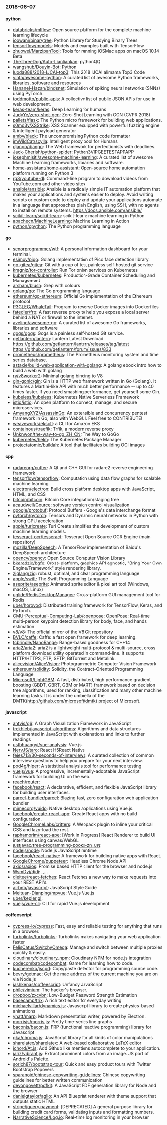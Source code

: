 ### 2018-06-07

#### python
* [databricks/mlflow](https://github.com/databricks/mlflow): Open source platform for the complete machine learning lifecycle
* [joowani/binarytree](https://github.com/joowani/binarytree): Python Library for Studying Binary Trees
* [tensorflow/models](https://github.com/tensorflow/models): Models and examples built with TensorFlow
* [zhuowei/MarzipanTool](https://github.com/zhuowei/MarzipanTool): Tools for running iOSMac apps on macOS 10.14 Beta
* [TheThreeDog/Auto-Lianliankan](https://github.com/TheThreeDog/Auto-Lianliankan): pythonQQ
* [wangshub/Douyin-Bot](https://github.com/wangshub/Douyin-Bot): Python 
* [luoda888/2018-IJCAI-top3](https://github.com/luoda888/2018-IJCAI-top3): This 2018 IJCAI alimama Top3 Code
* [vinta/awesome-python](https://github.com/vinta/awesome-python): A curated list of awesome Python frameworks, libraries, software and resources
* [Hananel-Hazan/bindsnet](https://github.com/Hananel-Hazan/bindsnet): Simulation of spiking neural networks (SNNs) using PyTorch.
* [toddmotto/public-apis](https://github.com/toddmotto/public-apis): A collective list of public JSON APIs for use in web development.
* [keras-team/keras](https://github.com/keras-team/keras): Deep Learning for humans
* [JudyYe/zero-shot-gcn](https://github.com/JudyYe/zero-shot-gcn): Zero-Shot Learning with GCN (CVPR 2018)
* [pallets/flask](https://github.com/pallets/flask): The Python micro framework for building web applications.
* [s0md3v/XSStrike](https://github.com/s0md3v/XSStrike): XSS Scanner equipped with powerful fuzzing engine & intelligent payload generator
* [ambv/black](https://github.com/ambv/black): The uncompromising Python code formatter
* [imWildCat/scylla](https://github.com/imWildCat/scylla): Intelligent proxy pool for Humans
* [django/django](https://github.com/django/django): The Web framework for perfectionists with deadlines.
* [Jack-Cherish/python-spider](https://github.com/Jack-Cherish/python-spider): Python3VIPGEETESTAPPAPP
* [josephmisiti/awesome-machine-learning](https://github.com/josephmisiti/awesome-machine-learning): A curated list of awesome Machine Learning frameworks, libraries and software.
* [home-assistant/home-assistant](https://github.com/home-assistant/home-assistant):  Open-source home automation platform running on Python 3
* [rg3/youtube-dl](https://github.com/rg3/youtube-dl): Command-line program to download videos from YouTube.com and other video sites
* [ansible/ansible](https://github.com/ansible/ansible): Ansible is a radically simple IT automation platform that makes your applications and systems easier to deploy. Avoid writing scripts or custom code to deploy and update your applications  automate in a language that approaches plain English, using SSH, with no agents to install on remote systems. https://docs.ansible.com/ansible/
* [scikit-learn/scikit-learn](https://github.com/scikit-learn/scikit-learn): scikit-learn: machine learning in Python
* [apachecn/MachineLearning](https://github.com/apachecn/MachineLearning): Machine Learning in Action
* [python/cpython](https://github.com/python/cpython): The Python programming language

#### go
* [senorprogrammer/wtf](https://github.com/senorprogrammer/wtf): A personal information dashboard for your terminal.
* [esimov/pigo](https://github.com/esimov/pigo): Golang implementation of Pico face detection library.
* [go-gitea/gitea](https://github.com/go-gitea/gitea): Git with a cup of tea, painless self-hosted git service
* [kragniz/tor-controller](https://github.com/kragniz/tor-controller): Run Tor onion services on Kubernetes
* [kubernetes/kubernetes](https://github.com/kubernetes/kubernetes): Production-Grade Container Scheduling and Management
* [arsham/blush](https://github.com/arsham/blush): Grep with colours
* [golang/go](https://github.com/golang/go): The Go programming language
* [ethereum/go-ethereum](https://github.com/ethereum/go-ethereum): Official Go implementation of the Ethereum protocol
* [P3GLEG/WhaleTail](https://github.com/P3GLEG/WhaleTail): Program to reverse Docker images into Dockerfiles
* [fatedier/frp](https://github.com/fatedier/frp): A fast reverse proxy to help you expose a local server behind a NAT or firewall to the internet.
* [avelino/awesome-go](https://github.com/avelino/awesome-go): A curated list of awesome Go frameworks, libraries and software
* [gogs/gogs](https://github.com/gogs/gogs): Gogs is a painless self-hosted Git service.
* [getlantern/lantern](https://github.com/getlantern/lantern): Lantern Latest Download https://github.com/getlantern/lantern/releases/tag/latest  https://github.com/getlantern/forum/issues/833 
* [prometheus/prometheus](https://github.com/prometheus/prometheus): The Prometheus monitoring system and time series database.
* [astaxie/build-web-application-with-golang](https://github.com/astaxie/build-web-application-with-golang): A golang ebook intro how to build a web with golang
* [ry/v8worker2](https://github.com/ry/v8worker2): Minimal golang binding to V8
* [gin-gonic/gin](https://github.com/gin-gonic/gin): Gin is a HTTP web framework written in Go (Golang). It features a Martini-like API with much better performance -- up to 40 times faster. If you need smashing performance, get yourself some Gin.
* [kubeless/kubeless](https://github.com/kubeless/kubeless): Kubernetes Native Serverless Framework
* [istio/istio](https://github.com/istio/istio): An open platform to connect, manage, and secure microservices.
* [AmyangXYZ/AssassinGo](https://github.com/AmyangXYZ/AssassinGo): An extensible and concurrency pentest framework in Go, also with WebGUI. Feel free to CONTRIBUTE!
* [weaveworks/eksctl](https://github.com/weaveworks/eksctl): a CLI for Amazon EKS
* [containous/traefik](https://github.com/containous/traefik): Trfik, a modern reverse proxy
* [Unknwon/the-way-to-go_ZH_CN](https://github.com/Unknwon/the-way-to-go_ZH_CN): The Way to GoGo 
* [kubernetes/helm](https://github.com/kubernetes/helm): The Kubernetes Package Manager
* [projectatomic/buildah](https://github.com/projectatomic/buildah): A tool that facilitates building OCI images

#### cpp
* [radareorg/cutter](https://github.com/radareorg/cutter): A Qt and C++ GUI for radare2 reverse engineering framework
* [tensorflow/tensorflow](https://github.com/tensorflow/tensorflow): Computation using data flow graphs for scalable machine learning
* [electron/electron](https://github.com/electron/electron): Build cross platform desktop apps with JavaScript, HTML, and CSS
* [bitcoin/bitcoin](https://github.com/bitcoin/bitcoin): Bitcoin Core integration/staging tree
* [acaudwell/Gource](https://github.com/acaudwell/Gource): software version control visualization
* [google/protobuf](https://github.com/google/protobuf): Protocol Buffers - Google's data interchange format
* [pytorch/pytorch](https://github.com/pytorch/pytorch): Tensors and Dynamic neural networks in Python with strong GPU acceleration
* [apple/turicreate](https://github.com/apple/turicreate): Turi Create simplifies the development of custom machine learning models.
* [tesseract-ocr/tesseract](https://github.com/tesseract-ocr/tesseract): Tesseract Open Source OCR Engine (main repository)
* [mozilla/DeepSpeech](https://github.com/mozilla/DeepSpeech): A TensorFlow implementation of Baidu's DeepSpeech architecture
* [opencv/opencv](https://github.com/opencv/opencv): Open Source Computer Vision Library
* [bkaradzic/bgfx](https://github.com/bkaradzic/bgfx): Cross-platform, graphics API agnostic, "Bring Your Own Engine/Framework" style rendering library.
* [ziglang/zig](https://github.com/ziglang/zig): robust, optimal, and clear programming language
* [apple/swift](https://github.com/apple/swift): The Swift Programming Language
* [aseprite/aseprite](https://github.com/aseprite/aseprite): Animated sprite editor & pixel art tool (Windows, macOS, Linux)
* [uglide/RedisDesktopManager](https://github.com/uglide/RedisDesktopManager):  Cross-platform GUI management tool for Redis
* [uber/horovod](https://github.com/uber/horovod): Distributed training framework for TensorFlow, Keras, and PyTorch.
* [CMU-Perceptual-Computing-Lab/openpose](https://github.com/CMU-Perceptual-Computing-Lab/openpose): OpenPose: Real-time multi-person keypoint detection library for body, face, and hands estimation
* [v8/v8](https://github.com/v8/v8): The official mirror of the V8 Git repository
* [BVLC/caffe](https://github.com/BVLC/caffe): Caffe: a fast open framework for deep learning.
* [tcbrindle/NanoRange](https://github.com/tcbrindle/NanoRange): Range-based goodness for C++14
* [aria2/aria2](https://github.com/aria2/aria2): aria2 is a lightweight multi-protocol & multi-source, cross platform download utility operated in command-line. It supports HTTP/HTTPS, FTP, SFTP, BitTorrent and Metalink.
* [alicevision/AliceVision](https://github.com/alicevision/AliceVision): Photogrammetric Computer Vision Framework
* [ethereum/solidity](https://github.com/ethereum/solidity): Solidity, the Contract-Oriented Programming Language
* [Microsoft/LightGBM](https://github.com/Microsoft/LightGBM): A fast, distributed, high performance gradient boosting (GBDT, GBRT, GBM or MART) framework based on decision tree algorithms, used for ranking, classification and many other machine learning tasks. It is under the umbrella of the DMTK(http://github.com/microsoft/dmtk) project of Microsoft.

#### javascript
* [antvis/g6](https://github.com/antvis/g6): A Graph Visualization Framework in JavaScript
* [trekhleb/javascript-algorithms](https://github.com/trekhleb/javascript-algorithms): Algorithms and data structures implemented in JavaScript with explanations and links to further readings
* [ustbhuangyi/vue-analysis](https://github.com/ustbhuangyi/vue-analysis): Vue.js 
* [NervJS/taro](https://github.com/NervJS/taro):  React H5React Native 
* [fejes713/30-seconds-of-interviews](https://github.com/fejes713/30-seconds-of-interviews): A curated collection of common interview questions to help you prepare for your next interview.
* [pod4g/hiper](https://github.com/pod4g/hiper):  A statistical analysis tool for performance testing
* [vuejs/vue](https://github.com/vuejs/vue):  A progressive, incrementally-adoptable JavaScript framework for building UI on the web.
* [reach/router](https://github.com/reach/router): 
* [facebook/react](https://github.com/facebook/react): A declarative, efficient, and flexible JavaScript library for building user interfaces.
* [parcel-bundler/parcel](https://github.com/parcel-bundler/parcel):  Blazing fast, zero configuration web application bundler
* [mimecorg/vuido](https://github.com/mimecorg/vuido): Native desktop applications using Vue.js.
* [facebook/create-react-app](https://github.com/facebook/create-react-app): Create React apps with no build configuration.
* [GoogleChromeLabs/critters](https://github.com/GoogleChromeLabs/critters):  A Webpack plugin to inline your critical CSS and lazy-load the rest.
* [raphamorim/react-ape](https://github.com/raphamorim/react-ape):  [Work in Progress] React Renderer to build UI interfaces using canvas/WebGL
* [justjavac/free-programming-books-zh_CN](https://github.com/justjavac/free-programming-books-zh_CN):  
* [nodejs/node](https://github.com/nodejs/node): Node.js JavaScript runtime 
* [facebook/react-native](https://github.com/facebook/react-native): A framework for building native apps with React.
* [GoogleChrome/puppeteer](https://github.com/GoogleChrome/puppeteer): Headless Chrome Node API
* [axios/axios](https://github.com/axios/axios): Promise based HTTP client for the browser and node.js
* [WsmDyj/didi](https://github.com/WsmDyj/didi): ,,...
* [dleitee/react-fetches](https://github.com/dleitee/react-fetches): React Fetches a new way to make requests into your REST API's.
* [airbnb/javascript](https://github.com/airbnb/javascript): JavaScript Style Guide
* [Meituan-Dianping/mpvue](https://github.com/Meituan-Dianping/mpvue):  Vue.js  Vue.js 
* [uber/kepler.gl](https://github.com/uber/kepler.gl): 
* [vuejs/vue-cli](https://github.com/vuejs/vue-cli):  CLI for rapid Vue.js development

#### coffeescript
* [cypress-io/cypress](https://github.com/cypress-io/cypress): Fast, easy and reliable testing for anything that runs in a browser.
* [turbolinks/turbolinks](https://github.com/turbolinks/turbolinks): Turbolinks makes navigating your web application faster
* [FelisCatus/SwitchyOmega](https://github.com/FelisCatus/SwitchyOmega): Manage and switch between multiple proxies quickly & easily.
* [cloudinary/cloudinary_npm](https://github.com/cloudinary/cloudinary_npm): Cloudinary NPM for node.js integration
* [codecombat/codecombat](https://github.com/codecombat/codecombat): Game for learning how to code.
* [kucherenko/jscpd](https://github.com/kucherenko/jscpd): Copy/paste detector for programming source code.
* [bevry/getmac](https://github.com/bevry/getmac): Get the mac address of the current machine you are on via Node.js
* [jashkenas/coffeescript](https://github.com/jashkenas/coffeescript): Unfancy JavaScript
* [philc/vimium](https://github.com/philc/vimium): The hacker's browser.
* [dropbox/zxcvbn](https://github.com/dropbox/zxcvbn): Low-Budget Password Strength Estimation
* [basecamp/trix](https://github.com/basecamp/trix): A rich text editor for everyday writing
* [michaelvillar/dynamics.js](https://github.com/michaelvillar/dynamics.js): Javascript library to create physics-based animations
* [yhatt/marp](https://github.com/yhatt/marp): Markdown presentation writer, powered by Electron.
* [morrisjs/morris.js](https://github.com/morrisjs/morris.js): Pretty time-series line graphs
* [baconjs/bacon.js](https://github.com/baconjs/bacon.js): FRP (functional reactive programming) library for Javascript
* [gka/chroma.js](https://github.com/gka/chroma.js): JavaScript library for all kinds of color manipulations
* [sharelatex/sharelatex](https://github.com/sharelatex/sharelatex): A web-based collaborative LaTeX editor
* [ichord/At.js](https://github.com/ichord/At.js): Add Github like mentions autocomplete to your application.
* [jariz/vibrant.js](https://github.com/jariz/vibrant.js): Extract prominent colors from an image. JS port of Android's Palette.
* [sorich87/bootstrap-tour](https://github.com/sorich87/bootstrap-tour): Quick and easy product tours with Twitter Bootstrap Popovers
* [sparanoid/chinese-copywriting-guidelines](https://github.com/sparanoid/chinese-copywriting-guidelines): Chinese copywriting guidelines for better written communication
* [devongovett/pdfkit](https://github.com/devongovett/pdfkit): A JavaScript PDF generation library for Node and the browser
* [danielgtaylor/aglio](https://github.com/danielgtaylor/aglio): An API Blueprint renderer with theme support that outputs static HTML
* [stripe/jquery.payment](https://github.com/stripe/jquery.payment): [DEPRECATED] A general purpose library for building credit card forms, validating inputs and formatting numbers.
* [NarrativeScience/Log.io](https://github.com/NarrativeScience/Log.io): Real-time log monitoring in your browser
